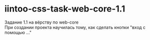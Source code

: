 # iintoo-css-task-web-core-1.1
Задание 1.1 на вёрству по web-core <br>
При создании проекта научилась тому, как сделать кнопки "вход с помощью ..."
